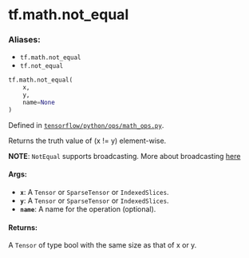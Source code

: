 <div itemscope itemtype="http://developers.google.com/ReferenceObject">
<meta itemprop="name" content="tf.math.not_equal" />
<meta itemprop="path" content="Stable" />
</div>

# tf.math.not_equal

### Aliases:

* `tf.math.not_equal`
* `tf.not_equal`

``` python
tf.math.not_equal(
    x,
    y,
    name=None
)
```



Defined in [`tensorflow/python/ops/math_ops.py`](/code/stable/tensorflow/python/ops/math_ops.py).

Returns the truth value of (x != y) element-wise.

**NOTE**: `NotEqual` supports broadcasting. More about broadcasting [here](
https://docs.scipy.org/doc/numpy-1.13.0/user/basics.broadcasting.html)

#### Args:

* <b>`x`</b>: A `Tensor` or `SparseTensor` or `IndexedSlices`.
* <b>`y`</b>: A `Tensor` or `SparseTensor` or `IndexedSlices`.
* <b>`name`</b>: A name for the operation (optional).


#### Returns:

A `Tensor` of type bool with the same size as that of x or y.